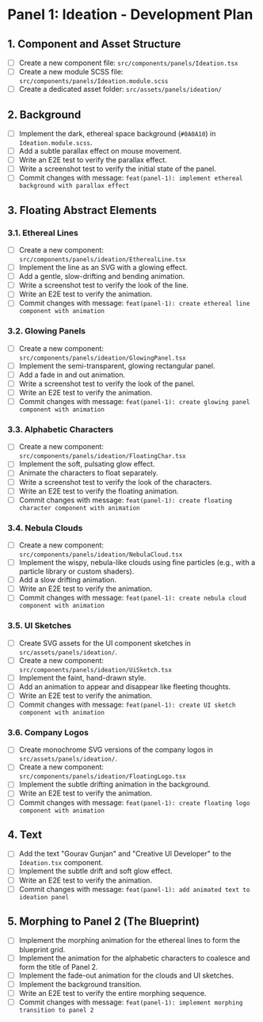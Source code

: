 # Panel 1: Ideation - Development Plan

## 1. Component and Asset Structure

-   [ ] Create a new component file: `src/components/panels/Ideation.tsx`
-   [ ] Create a new module SCSS file: `src/components/panels/Ideation.module.scss`
-   [ ] Create a dedicated asset folder: `src/assets/panels/ideation/`

## 2. Background

-   [ ] Implement the dark, ethereal space background (`#0A0A10`) in `Ideation.module.scss`.
-   [ ] Add a subtle parallax effect on mouse movement.
-   [ ] Write an E2E test to verify the parallax effect.
-   [ ] Write a screenshot test to verify the initial state of the panel.
-   [ ] Commit changes with message: `feat(panel-1): implement ethereal background with parallax effect`

## 3. Floating Abstract Elements

### 3.1. Ethereal Lines

-   [ ] Create a new component: `src/components/panels/ideation/EtherealLine.tsx`
-   [ ] Implement the line as an SVG with a glowing effect.
-   [ ] Add a gentle, slow-drifting and bending animation.
-   [ ] Write a screenshot test to verify the look of the line.
-   [ ] Write an E2E test to verify the animation.
-   [ ] Commit changes with message: `feat(panel-1): create ethereal line component with animation`

### 3.2. Glowing Panels

-   [ ] Create a new component: `src/components/panels/ideation/GlowingPanel.tsx`
-   [ ] Implement the semi-transparent, glowing rectangular panel.
-   [ ] Add a fade in and out animation.
-   [ ] Write a screenshot test to verify the look of the panel.
-   [ ] Write an E2E test to verify the animation.
-   [ ] Commit changes with message: `feat(panel-1): create glowing panel component with animation`

### 3.3. Alphabetic Characters

-   [ ] Create a new component: `src/components/panels/ideation/FloatingChar.tsx`
-   [ ] Implement the soft, pulsating glow effect.
-   [ ] Animate the characters to float separately.
-   [ ] Write a screenshot test to verify the look of the characters.
-   [ ] Write an E2E test to verify the floating animation.
-   [ ] Commit changes with message: `feat(panel-1): create floating character component with animation`

### 3.4. Nebula Clouds

-   [ ] Create a new component: `src/components/panels/ideation/NebulaCloud.tsx`
-   [ ] Implement the wispy, nebula-like clouds using fine particles (e.g., with a particle library or custom shaders).
-   [ ] Add a slow drifting animation.
-   [ ] Write an E2E test to verify the animation.
-   [ ] Commit changes with message: `feat(panel-1): create nebula cloud component with animation`

### 3.5. UI Sketches

-   [ ] Create SVG assets for the UI component sketches in `src/assets/panels/ideation/`.
-   [ ] Create a new component: `src/components/panels/ideation/UiSketch.tsx`
-   [ ] Implement the faint, hand-drawn style.
-   [ ] Add an animation to appear and disappear like fleeting thoughts.
-   [ ] Write an E2E test to verify the animation.
-   [ ] Commit changes with message: `feat(panel-1): create UI sketch component with animation`

### 3.6. Company Logos

-   [ ] Create monochrome SVG versions of the company logos in `src/assets/panels/ideation/`.
-   [ ] Create a new component: `src/components/panels/ideation/FloatingLogo.tsx`
-   [ ] Implement the subtle drifting animation in the background.
-   [ ] Write an E2E test to verify the animation.
-   [ ] Commit changes with message: `feat(panel-1): create floating logo component with animation`

## 4. Text

-   [ ] Add the text "Gourav Gunjan" and "Creative UI Developer" to the `Ideation.tsx` component.
-   [ ] Implement the subtle drift and soft glow effect.
-   [ ] Write an E2E test to verify the animation.
-   [ ] Commit changes with message: `feat(panel-1): add animated text to ideation panel`

## 5. Morphing to Panel 2 (The Blueprint)

-   [ ] Implement the morphing animation for the ethereal lines to form the blueprint grid.
-   [ ] Implement the animation for the alphabetic characters to coalesce and form the title of Panel 2.
-   [ ] Implement the fade-out animation for the clouds and UI sketches.
-   [ ] Implement the background transition.
-   [ ] Write an E2E test to verify the entire morphing sequence.
-   [ ] Commit changes with message: `feat(panel-1): implement morphing transition to panel 2`
